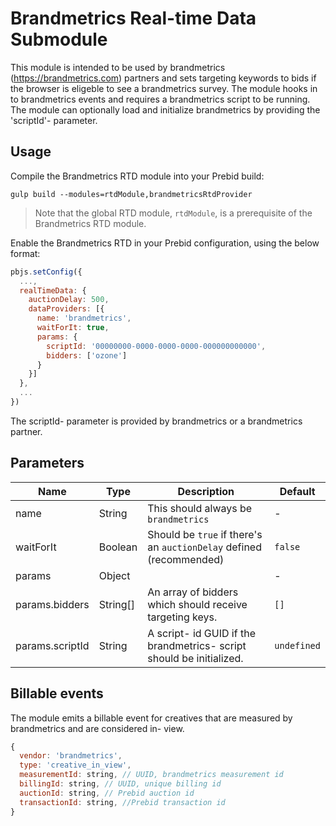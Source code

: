 # Brandmetrics Real-time Data Submodule
This module is intended to be used by brandmetrics (https://brandmetrics.com) partners and sets targeting keywords to bids if the browser is eligeble to see a brandmetrics survey.
The module hooks in to brandmetrics events and requires a brandmetrics script to be running. The module can optionally load and initialize brandmetrics by providing the 'scriptId'- parameter.

## Usage
Compile the Brandmetrics RTD module into your Prebid build:
```
gulp build --modules=rtdModule,brandmetricsRtdProvider
```

> Note that the global RTD module, `rtdModule`, is a prerequisite of the Brandmetrics RTD module.

Enable the Brandmetrics RTD in your Prebid configuration, using the below format:

```javascript
pbjs.setConfig({
  ...,
  realTimeData: {
    auctionDelay: 500,
    dataProviders: [{
      name: 'brandmetrics',
      waitForIt: true,
      params: {
        scriptId: '00000000-0000-0000-0000-000000000000',
        bidders: ['ozone']
      }
    }]
  },
  ...
})
```
The scriptId- parameter is provided by brandmetrics or a brandmetrics partner.

## Parameters
| Name              | Type                 | Description        | Default        |
| ----------------- | -------------------- | ------------------ | ------------------ |
| name              | String               | This should always be `brandmetrics` | - |
| waitForIt         | Boolean              | Should be `true` if there's an `auctionDelay` defined (recommended) | `false` |
| params            | Object               |                 | - |
| params.bidders    | String[]             | An array of bidders which should receive targeting keys. | `[]` |
| params.scriptId   | String               | A script- id GUID if the brandmetrics- script should be initialized. | `undefined` |

## Billable events
The module emits a billable event for creatives that are measured by brandmetrics and are considered in- view.

```javascript
{
  vendor: 'brandmetrics',
  type: 'creative_in_view',
  measurementId: string, // UUID, brandmetrics measurement id
  billingId: string, // UUID, unique billing id
  auctionId: string, // Prebid auction id
  transactionId: string, //Prebid transaction id
}
```